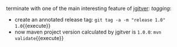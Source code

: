 terminate with one of the main interesting feature of [jgitver](http://github.com/jgitver/jgitver): _tagging_:
- create an annotated release tag: `git tag -a -m "release 1.0" 1.0`{{execute}}
- now maven project version calculated by jgitver is `1.0.0`: `mvn validate`{{execute}}  
